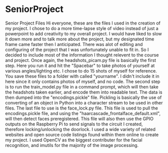 # SeniorProject
Senior Project Files
Hi everyone, these are the files I used in the creation of my project. I chose to do a more time-lapse style of video instead of just a powerpoint to add creativity
to my overall project. I would have liked to slow it down more and to talk more about the project, but my designated time frame came faster then I anticipated. 
There was alot of editing and configuring of the project that I was unfortunately unable to fit in. So I decided to include most of the information I thought relevent to the course and project.
Once again, the headshots_picam.py file is basically the first step. Here you run it and hit the "Spacebar" 
to take photos of yourself at various angles/lighting etc. I chose to do 15 shots of myself for reference. You save these files to a folder with called "yourname". I didn't include it in here since it only contains photos of myself, and no code.
The second step is to run the train_model.py file in a command prompt, which will then take the headshots taken earlier, and encode them into readable text. The data is then dumped into the "encodings.pickle" file. Pickling is basically the use of converting of an object in Python into a character stream to be used in other files.
The last file to use is the face_lock.py file. This file is used to pull the encodings.pickle file, and using the "haarcascade_frontalface_default.xml",
will then detect faces preregistered. This file will also then use the GPIO outputs on the Raspberry Pi to send signals to the circuit I created, therefore locking/unlocking
the doorlock. I used a wide variety of related websites and open source code listings found within them online to create my project. I used OpenCV as the biggest contributer for the facial recognition, and imutils for the majority of the image processing.
